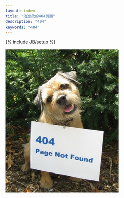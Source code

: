 ```yaml
---
layout: index
title: "池逸欣的404页面"
description: "404"
keywords: "404"
---
```

{% include JB/setup %}

<p  id="pig404">
	<img src="/assets/custom/photos/404.jpeg" />
</p>